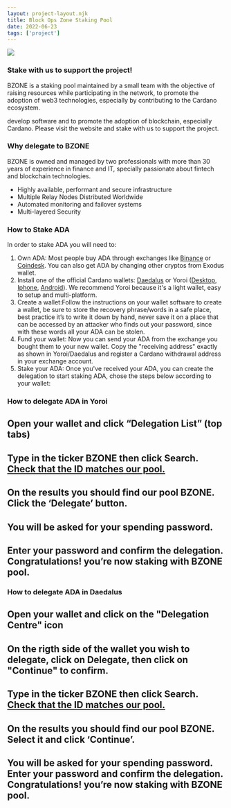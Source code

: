 ```yaml
---
layout: project-layout.njk
title: Block Ops Zone Staking Pool
date: 2022-06-23
tags: ['project']
---
```

<div class="stakepool">
<div class="staking-photo"><img src="{{ '/img/stakepool.jpg' | url }}" /></div>

<h3>Stake with us to support the project! </h3>

BZONE is a staking pool maintained by a small team with the objective of raising resources while participating in the network, to promote the adoption of web3 technologies, especially by contributing to the Cardano ecosystem.  

develop software and to promote the adoption of blockchain, especially Cardano. Please visit the website and stake with us to support the project.

<h3>Why delegate to BZONE</h3>
    <p class="type-display-1 type-display-2--m type-weight-300 space-mb-8"> BZONE is owned and managed by two professionals with more than 30 years of experience in finance and IT, specially passionate about fintech and blockchain technologies.</p>
    <div class="grid grid--nested space-mb-4--xxs space-mb-8--s">
            <ul class="features">
              <li>Highly available, performant and secure infrastructure</li>
              <li>Multiple Relay Nodes Distributed Worldwide</li>
              <li>Automated monitoring and failover systems</li>
              <li> Multi-layered Security </li>
            </ul>
    </div>
          <h3>How to Stake ADA</h3>
          <p> In order to stake ADA you will need to:</p>
            <ol class="staking-steps">
              <li>
                <div><span>Own ADA:</span> Most people buy ADA through exchanges like <a href="https://www.binance.com/" target="_blank">Binance</a> or <a href="https://www.coindesk.com/" target="_blank">Coindesk</a>. You can also get ADA by changing other cryptos from Exodus wallet.   
              </div></li>
              <li>
                <div><span>Install one of the official Cardano wallets:</span> <a href="https://daedaluswallet.io/" target="_blank">Daedalus</a> or Yoroi (<a href="https://yoroi-wallet.com/" target="_blank">Desktop</a>, <a href="https://apps.apple.com/us/app/emurgos-yoroi-cardano-wallet/id1447326389" target="_blank">Iphone</a>, <a href="https://play.google.com/store/apps/details?id=com.emurgo" target="_blank">Android</a>). We recommend Yoroi because it's a light wallet, easy to setup and multi-platform.</div>
              </li>
              <li>
                <div><span>Create a wallet:</span>Follow the instructions on your wallet software to create a wallet, be sure to store the recovery phrase/words in a safe place, best practice it’s to write it down by hand, never save it on a place that can be accessed by an attacker who finds out your password, since with these words all your ADA can be stolen.</div>
              </li>
              <li>
                <div><span>Fund your wallet:</span> Now you can send your ADA from the exchange you bought them to your new wallet. Copy the "receiving address" exactly as shown in Yoroi/Daedalus and register a Cardano withdrawal address in your exchange account.</div>
              </li>
              <li>
                <div><span>Stake your ADA:</span> Once you've received your ADA, you can create the delegation to start staking ADA, chose the steps below according to your wallet:</div>
              </li>
            </ol>
            <div class="panelsna">
              <div class="staking-steps-wallet"> 
                <h3> How to delegate ADA in Yoroi</h3>
                <h2>Open your wallet and click “Delegation List” (top tabs)</h2>
                <h2>Type in the ticker BZONE then click Search. <a href="#" onclick="copyToClipboard()">Check that the ID matches our pool.</a></h2>
                <h2>On the results you should find our pool BZONE. Click the ‘Delegate’ button.</h2>
                <h2>You will be asked for your spending password.</h2>
                <h2>Enter your password and confirm the delegation. Congratulations! you’re now staking with BZONE pool.</h2>
              </div>
              <div class="staking-steps-wallet"> 
                <h3>How to delegate ADA in Daedalus</h3>
                <h2>Open your wallet and click on the "Delegation Centre" icon</h2>
                <h2>On the rigth side of the wallet you wish to delegate, click on Delegate, then click on "Continue" to confirm.</h2>
                <h2>Type in the ticker BZONE then click Search. <a href="#" onclick="copyToClipboard()"> Check that the ID matches our pool.</a></h2>
                  <h2>On the results you should find our pool BZONE. Select it and click ‘Continue’.</h2>
                    <h2>You will be asked for your spending password. Enter your password and confirm the delegation. Congratulations! you’re now staking with BZONE pool.</h2>
              </div>
            </div>
</div>
<script>
        function copyToClipboard() {
            window.prompt("Copy to clipboard: Ctrl+C, Enter", "pool1gsfu7c2ac6rh45dn836myms9flp99y0erppqez80nwehk9c70eu");
        }
</script>